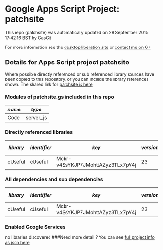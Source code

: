 # Google Apps Script Project: patchsite
This repo (patchsite) was automatically updated on 28 September 2015 17:42:16 BST by GasGit

For more information see the [desktop liberation site](http://ramblings.mcpher.com/Home/excelquirks/drivesdk/gettinggithubready "desktop liberation") or [contact me on G+](https://plus.google.com/+BruceMcpherson "Bruce McPherson - GDE")
## Details for Apps Script project patchsite
Where possible directly referenced or sub referenced library sources have been copied to this repository, or you can include the library references shown. 
The shared link for [patchsite is here](https://script.google.com/d/1B7nvfRHdc-0yGjduJIiVu5xLN-BQ4_bAx3Dxmx-SfD2bCxXfMYAtvQ0a/edit?usp=sharing "open in the GAS IDE")

### Modules of patchsite.gs included in this repo
*name*|*type*
--- | --- 
Code| server_js
### Directly referenced libraries
*library*|*identifier*|*key*|*version*|*dev mode*|*source*|
--- | --- | --- | --- | --- | --- 
cUseful| cUseful|Mcbr-v4SsYKJP7JMohttAZyz3TLx7pV4j|23|no|[here](libraries/cUseful "library source")
### All dependencies and sub dependencies
*library*|*identifier*|*key*|*version*|*dev mode*|*source*|
--- | --- | --- | --- | --- | --- 
cUseful| cUseful|Mcbr-v4SsYKJP7JMohttAZyz3TLx7pV4j|23|no|[here](libraries/cUseful "library source")
### Enabled Google Services
no libraries discovered
###Need more detail ?
You can see [full project info as json here](info.json)
